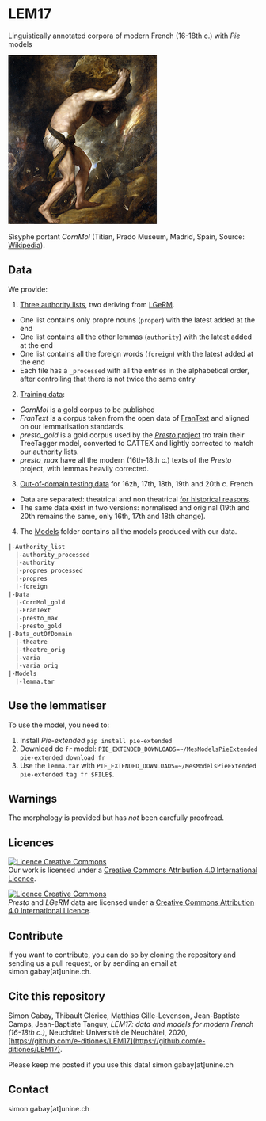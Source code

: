 # LEM17

Linguistically annotated corpora of modern French (16-18th c.) with _Pie_ models

![100% center](images/Punishment_sisyph.jpg)

Sisyphe portant _CornMol_ (Titian, Prado Museum, Madrid, Spain, Source: [Wikipedia](https://commons.wikimedia.org/wiki/File:Punishment_sisyph.jpg)).

## Data

We provide:
1. [Three authority lists](https://github.com/e-ditiones/LEM17/tree/master/Authority_list), two deriving from [LGeRM](https://www.ortolang.fr/market/lexicons/lgerm).
  * One list contains only propre nouns (`proper`) with the latest added at the end
  * One list contains all the other lemmas (`authority`) with the latest added at the end
  * One list contains all the foreign words (`foreign`) with the latest added at the end
  * Each file has a `_processed` with all the entries in the alphabetical order, after controlling that there is not twice the same entry
2. [Training data](https://github.com/e-ditiones/LEM17/tree/master/Data):
  * _CornMol_ is a gold corpus to be published
  * _FranText_ is a corpus taken from the open data of [FranText](https://www.frantext.fr) and aligned on our lemmatisation standards.
  * _presto_gold_ is a gold corpus used by the [_Presto_ project](http://presto.ens-lyon.fr) tro train their TreeTagger model, converted to CATTEX and lightly corrected to match our authority lists.
  * _presto_max_ have all the modern (16th-18th c.) texts of the _Presto_ project, with lemmas heavily corrected.
3. [Out-of-domain testing data](https://github.com/e-ditiones/LEM17/tree/master/Data_outOfDomain) for 16zh, 17th, 18th, 19th and 20th c. French
  * Data are separated: theatrical and non theatrical [for historical reasons](https://hal.archives-ouvertes.fr/halshs-02591388).
  * The same data exist in two versions: normalised and original (19th and 20th remains the same, only 16th, 17th and 18th change).
4. The [Models](https://github.com/e-ditiones/LEM17/tree/master/Models) folder contains all the models produced with our data.

```
|-Authority_list
  |-authority_processed
  |-authority
  |-propres_processed
  |-propres
  |-foreign
|-Data
  |-CornMol_gold
  |-FranText
  |-presto_max
  |-presto_gold
|-Data_outOfDomain
  |-theatre
  |-theatre_orig
  |-varia
  |-varia_orig
|-Models
  |-lemma.tar

```

## Use the lemmatiser
To use the model, you need to:
1. Install _Pie-extended_ `pip install pie-extended`
2. Download de `fr` model: `PIE_EXTENDED_DOWNLOADS=~/MesModelsPieExtended pie-extended download fr`
3. Use the `lemma.tar` with `PIE_EXTENDED_DOWNLOADS=~/MesModelsPieExtended pie-extended tag fr $FILE$`.

## Warnings

The morphology is provided but has _not_ been carefully proofread.


## Licences
<a rel="license" href="http://creativecommons.org/licenses/by-sa/4.0/"><img alt="Licence Creative Commons" style="border-width:0" src="https://i.creativecommons.org/l/by/4.0/88x31.png" /></a><br />Our work is licensed under a <a rel="license" href="http://creativecommons.org/licenses/by-sa/4.0/">Creative Commons Attribution 4.0 International Licence</a>.

<a rel="license" href="http://creativecommons.org/licenses/by-nc-sa/4.0/"><img alt="Licence Creative Commons" style="border-width:0" src="https://i.creativecommons.org/l/by-nc-sa/4.0/88x31.png" /></a><br />_Presto_ and _LGeRM_ data are licensed under a <a rel="license" href="http://creativecommons.org/licenses/by-nc-sa/4.0/">Creative Commons Attribution 4.0 International Licence</a>.

## Contribute
If you want to contribute, you can do so by cloning the repository and sending us a pull request, or by sending an email at simon.gabay[at]unine.ch.

## Cite this repository
Simon Gabay, Thibault Clérice, Matthias Gille-Levenson, Jean-Baptiste Camps, Jean-Baptiste Tanguy, _LEM17: data and models for modern French (16-18th c.)_, Neuchâtel: Université de Neuchâtel, 2020, [https://github.com/e-ditiones/LEM17](https://github.com/e-ditiones/LEM17).

Please keep me posted if you use this data! simon.gabay[at]unine.ch

## Contact
simon.gabay[at]unine.ch
